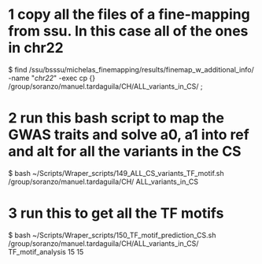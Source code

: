 # 1 copy all the files of a fine-mapping from ssu. In this case all of the ones in chr22

$ find /ssu/bsssu/michelas_finemapping/results/finemap_w_additional_info/ -name "*chr22*" -exec cp {} /group/soranzo/manuel.tardaguila/CH/ALL_variants_in_CS/ \;

# 2 run this bash script to map the GWAS traits and solve a0, a1 into ref and alt for all the variants in the CS

$ bash ~/Scripts/Wraper_scripts/149_ALL_CS_variants_TF_motif.sh /group/soranzo/manuel.tardaguila/CH/ ALL_variants_in_CS


# 3 run this to get all the TF motifs

$ bash ~/Scripts/Wraper_scripts/150_TF_motif_prediction_CS.sh /group/soranzo/manuel.tardaguila/CH/ALL_variants_in_CS/ TF_motif_analysis 15 15